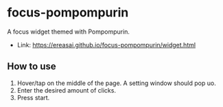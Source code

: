 # focus-pompompurin
A focus widget themed with Pompompurin. 
* Link: https://ereasai.github.io/focus-pompompurin/widget.html

## How to use
1. Hover/tap on the middle of the page. A setting window should pop uo.
2. Enter the desired amount of clicks.
3. Press start.
